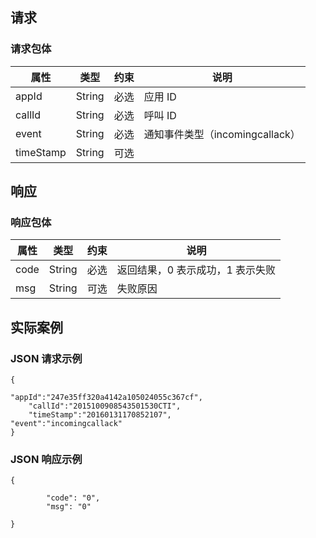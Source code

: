 ## 请求

### 请求包体

| 属性        | 类型     | 约束   | 说明                      |
| --------- | ------ | ---- | ----------------------- |
| appId     | String | 必选   | 应用 ID                   |
| callId    | String | 必选   | 呼叫 ID                   |
| event     | String | 必选   | 通知事件类型（incomingcallack） |
| timeStamp | String | 可选   |                         |

## 响应

### 响应包体

| 属性   | 类型     | 约束   | 说明                 |
| ---- | ------ | ---- | ------------------ |
| code | String | 必选   | 返回结果，0 表示成功，1 表示失败 |
| msg  | String | 可选   | 失败原因               |

## 实际案例

### JSON 请求示例

```
{
	
"appId":"247e35ff320a4142a105024055c367cf",
	"callId":"2015100908543501530CTI",
    "timeStamp":"20160131170852107",
"event":"incomingcallack"
}
```

### JSON 响应示例

```
{
	
		"code": "0",
		"msg": "0"
	
}
```
